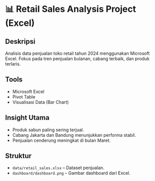 # 📊 Retail Sales Analysis Project (Excel)

## Deskripsi
Analisis data penjualan toko retail tahun 2024 menggunakan Microsoft Excel. Fokus pada tren penjualan bulanan, cabang terbaik, dan produk terlaris.

## Tools
- Microsoft Excel
- Pivot Table
- Visualisasi Data (Bar Chart)

## Insight Utama
- Produk sabun paling sering terjual.
- Cabang Jakarta dan Bandung menunjukkan performa stabil.
- Penjualan cenderung meningkat di bulan Maret.

## Struktur
- `data/retail_sales.xlsx` – Dataset penjualan.
- `dashboard/dashboard.png` – Gambar dashboard dari Excel.